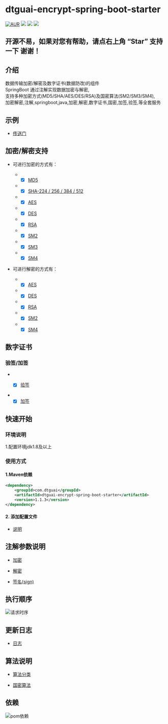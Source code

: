 # dtguai-encrypt-spring-boot-starter

[![AUR](https://img.shields.io/badge/license-Apache%20License%202.0-blue.svg)](https://gitee.com/gouliang/dtguai-encrypt-spring-boot-starter/blob/master/LICENSE)  [![](https://img.shields.io/badge/version-1.1.3-brightgreen.svg)](https://gitee.com/gouliang/dtguai-encrypt-spring-boot-starter)  [![](https://img.shields.io/badge/spring--boot-2.6.7-green.svg)](http://spring.io/projects/spring-boot)  [![](https://img.shields.io/badge/JDK-8+-green.svg)](https://www.oracle.com/technetwork/java/javase/downloads/index.html)

## 开源不易，如果对您有帮助，请点右上角 “Star” 支持一下 谢谢！

## 介绍

数据传输加密/解密及数字证书(数据防改)的组件  
SpringBoot 通过注解实现数据加密与解密,  
支持多种加密方式(MD5/SHA/AES/DES/RSA)及国密算法(SM2/SM3/SM4),  
加密解密,注解,springboot,java,加密,解密,数字证书,国密,加签,验签,等全套服务

##  示例

- [传送门](https://gitee.com/gouliang/dtguai-encrypt-spring-boot-starter/tree/master/dtguai-encrypt-example)


## 加密/解密支持

- 可进行加密的方式有：

    -
        - [x] [MD5](https://gitee.com/gouliang/dtguai-encrypt-spring-boot-starter/wikis/%E5%8A%A0%E5%AF%86/MD5)
    -
        - [x] [SHA-224 / 256 / 384 / 512](https://gitee.com/gouliang/dtguai-encrypt-spring-boot-starter/wikis/%E5%8A%A0%E5%AF%86/SHA-224,256,384,512)
    -
        - [x] [AES](https://gitee.com/gouliang/dtguai-encrypt-spring-boot-starter/wikis/%E5%8A%A0%E5%AF%86/AES)
    -
        - [x] [DES](https://gitee.com/gouliang/dtguai-encrypt-spring-boot-starter/wikis/%E5%8A%A0%E5%AF%86/DES)
    -
        - [x] [RSA](https://gitee.com/gouliang/dtguai-encrypt-spring-boot-starter/wikis/%E5%8A%A0%E5%AF%86/RSA)
    -
        - [x] [SM2](https://gitee.com/gouliang/dtguai-encrypt-spring-boot-starter/wikis/%E5%8A%A0%E5%AF%86/%E5%9B%BD%E5%AF%86/SM2)
    -
        - [x] [SM3](https://gitee.com/gouliang/dtguai-encrypt-spring-boot-starter/wikis/%E5%8A%A0%E5%AF%86/%E5%9B%BD%E5%AF%86/SM3)
    -
        - [x] [SM4](https://gitee.com/gouliang/dtguai-encrypt-spring-boot-starter/wikis/%E5%8A%A0%E5%AF%86/%E5%9B%BD%E5%AF%86/SM4)

- 可进行解密的方式有：

    -
        - [x] [AES](https://gitee.com/gouliang/dtguai-encrypt-spring-boot-starter/wikis/%E8%A7%A3%E5%AF%86/AES)
    -
        - [x] [DES](https://gitee.com/gouliang/dtguai-encrypt-spring-boot-starter/wikis/%E8%A7%A3%E5%AF%86/DES)
    -
        - [x] [RSA](https://gitee.com/gouliang/dtguai-encrypt-spring-boot-starter/wikis/%E8%A7%A3%E5%AF%86/RSA)
    -
        - [x] [SM2](https://gitee.com/gouliang/dtguai-encrypt-spring-boot-starter/wikis/%E8%A7%A3%E5%AF%86/%E5%9B%BD%E5%AF%86/SM2)
    -
        - [x] [SM4](https://gitee.com/gouliang/dtguai-encrypt-spring-boot-starter/wikis/%E8%A7%A3%E5%AF%86/%E5%9B%BD%E5%AF%86/SM4)

## 数字证书

### 验签/加签

-
    - [x] [验签](https://gitee.com/gouliang/dtguai-encrypt-spring-boot-starter/wikis/%E6%95%B0%E5%AD%97%E7%AD%BE%E5%90%8D/%E9%AA%8C%E7%AD%BE/sign)


-
    - [x] [加签](https://gitee.com/gouliang/dtguai-encrypt-spring-boot-starter/wikis/%E6%95%B0%E5%AD%97%E7%AD%BE%E5%90%8D/%E5%8A%A0%E7%AD%BE/SignOut)

## 快速开始

### 环境说明

1.配置环境jdk1.8及以上

### 使用方式

#### 1.Maven依赖

```xml
<dependency>
    <groupId>com.dtguai</groupId>
    <artifactId>dtguai-encrypt-spring-boot-starter</artifactId>
    <version>1.1.3</version>
</dependency>
```

#### 2. 添加配置文件

- [说明](https://gitee.com/gouliang/dtguai-encrypt-spring-boot-starter/wikis/%E5%8F%82%E6%95%B0%E8%AF%B4%E6%98%8E/%E9%85%8D%E7%BD%AE/%E9%85%8D%E7%BD%AE%E8%AF%B4%E6%98%8E)

## 注解参数说明

- [加密](https://gitee.com/gouliang/dtguai-encrypt-spring-boot-starter/wikis/%E5%8F%82%E6%95%B0%E8%AF%B4%E6%98%8E/%E6%B3%A8%E8%A7%A3/%E5%8A%A0%E5%AF%86)

- [解密](https://gitee.com/gouliang/dtguai-encrypt-spring-boot-starter/wikis/%E5%8F%82%E6%95%B0%E8%AF%B4%E6%98%8E/%E6%B3%A8%E8%A7%A3/%E8%A7%A3%E5%AF%86)

- [签名(sign)](https://gitee.com/gouliang/dtguai-encrypt-spring-boot-starter/wikis/%E5%8F%82%E6%95%B0%E8%AF%B4%E6%98%8E/%E6%B3%A8%E8%A7%A3/%E7%AD%BE%E5%90%8D)

## 执行顺序

![请求时序](https://images.gitee.com/uploads/images/2022/0428/114237_72ba7b68_486075.png "e9a020319f82eaa8dfde8c9428a2ac2.png")

## 更新日志

- [日志](https://gitee.com/gouliang/dtguai-encrypt-spring-boot-starter/wikis/%E6%9B%B4%E6%96%B0%E8%AE%B0%E5%BD%95?sort_id=4355068)

## 算法说明

- [算法分类](https://gitee.com/gouliang/dtguai-encrypt-spring-boot-starter/wikis/%E7%AE%97%E6%B3%95%E5%88%86%E7%B1%BB%20?sort_id=4355085)

- [国密算法](https://gitee.com/gouliang/dtguai-encrypt-spring-boot-starter/wikis/%E5%9B%BD%E5%AF%86%E7%AE%97%E6%B3%95?sort_id=4355178)

## 依赖

![pom依赖](https://images.gitee.com/uploads/images/2022/0429/095100_a8c3dd5f_486075.png "e45f10da0230aa1660fc3283a662e23.png")